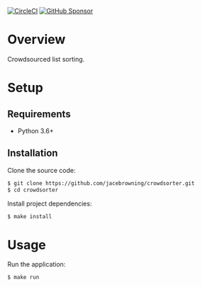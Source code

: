 [![CircleCI](https://img.shields.io/circleci/build/github/jacebrowning/crowdsorter)](https://circleci.com/gh/jacebrowning/crowdsorter)
[![GitHub Sponsor](https://img.shields.io/badge/server%20costs-%247%2Fmonth-red)](https://github.com/sponsors/jacebrowning)

# Overview

Crowdsourced list sorting.

# Setup

## Requirements

* Python 3.6+

## Installation

Clone the source code:

```sh
$ git clone https://github.com/jacebrowning/crowdsorter.git
$ cd crowdsorter
```

Install project dependencies:

```sh
$ make install
```

# Usage

Run the application:

```sh
$ make run
```
